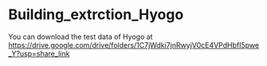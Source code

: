 # Building_extrction_Hyogo

You can download the test data of Hyogo at
https://drive.google.com/drive/folders/1C7jWdki7jnRwyjV0cE4VPdHbfI5pwe_Y?usp=share_link

